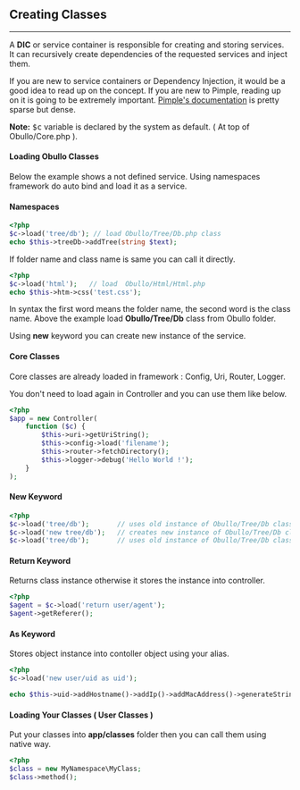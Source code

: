 
## Creating Classes

------

A <b>DIC</b> or service container is responsible for creating and storing services. It can recursively create dependencies of the requested services and inject them.

If you are new to service containers or Dependency Injection, it would be a good idea to read up on the concept. If you are new to Pimple, reading up on it is going to be extremely important. <a href="http://pimple.sensiolabs.org/" target="_blank">Pimple's documentation</a> is pretty sparse but dense.

**Note:** <kbd>$c</kbd> variable is declared by the system as default. ( At top of Obullo/Core.php ).


#### Loading Obullo Classes

Below the example shows a not defined service. Using namespaces framework do auto bind and load it as a service.

#### Namespaces

```php
<?php
$c->load('tree/db'); // load Obullo/Tree/Db.php class
echo $this->treeDb->addTree(string $text);
```

If folder name and class name is same you can call it directly.

```php
<?php
$c->load('html');   // load  Obullo/Html/Html.php
echo $this->htm->css('test.css');
```

In syntax the first word means the folder name, the second word is the class name. Above the example load <b>Obullo/Tree/Db</b> class from Obullo folder.

Using <b>new</b> keyword you can create new instance of the service.


#### Core Classes

Core classes are already loaded in framework : Config, Uri, Router, Logger.

You don't need to load again in Controller and you can use them like below.

```php
<?php
$app = new Controller(
    function ($c) {
        $this->uri->getUriString();
        $this->config->load('filename');
        $this->router->fetchDirectory();
        $this->logger->debug('Hello World !');
    }
);
```

#### New Keyword

```php
<?php
$c->load('tree/db');       // uses old instance of Obullo/Tree/Db class.
$c->load('new tree/db');   // creates new instance of Obullo/Tree/Db class.
$c->load('tree/db');       // uses old instance of Obullo/Tree/Db class.
```

#### Return Keyword

Returns class instance otherwise it stores the instance into controller.

```php
<?php
$agent = $c->load('return user/agent');
$agent->getReferer();
```

#### As Keyword

Stores object instance into contoller object using your alias.

```php
<?php
$c->load('new user/uid as uid');

echo $this->uid->addHostname()->addIp()->addMacAddress()->generateString().'<br>';  // gives  2130706433-bc:ae:c5:39:10:44-obullo-desktop-4213360135
```

#### Loading Your Classes ( User Classes )

Put your classes into <b>app/classes</b> folder then you can call them using native way.

```php
<?php
$class = new MyNamespace\MyClass;
$class->method();
```